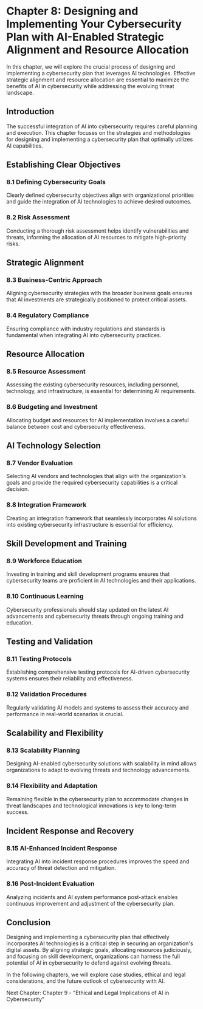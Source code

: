 Chapter 8: Designing and Implementing Your Cybersecurity Plan with AI-Enabled Strategic Alignment and Resource Allocation
=========================================================================================================================

In this chapter, we will explore the crucial process of designing and implementing a cybersecurity plan that leverages AI technologies. Effective strategic alignment and resource allocation are essential to maximize the benefits of AI in cybersecurity while addressing the evolving threat landscape.

Introduction
------------

The successful integration of AI into cybersecurity requires careful planning and execution. This chapter focuses on the strategies and methodologies for designing and implementing a cybersecurity plan that optimally utilizes AI capabilities.

Establishing Clear Objectives
-----------------------------

### 8.1 Defining Cybersecurity Goals

Clearly defined cybersecurity objectives align with organizational priorities and guide the integration of AI technologies to achieve desired outcomes.

### 8.2 Risk Assessment

Conducting a thorough risk assessment helps identify vulnerabilities and threats, informing the allocation of AI resources to mitigate high-priority risks.

Strategic Alignment
-------------------

### 8.3 Business-Centric Approach

Aligning cybersecurity strategies with the broader business goals ensures that AI investments are strategically positioned to protect critical assets.

### 8.4 Regulatory Compliance

Ensuring compliance with industry regulations and standards is fundamental when integrating AI into cybersecurity practices.

Resource Allocation
-------------------

### 8.5 Resource Assessment

Assessing the existing cybersecurity resources, including personnel, technology, and infrastructure, is essential for determining AI requirements.

### 8.6 Budgeting and Investment

Allocating budget and resources for AI implementation involves a careful balance between cost and cybersecurity effectiveness.

AI Technology Selection
-----------------------

### 8.7 Vendor Evaluation

Selecting AI vendors and technologies that align with the organization's goals and provide the required cybersecurity capabilities is a critical decision.

### 8.8 Integration Framework

Creating an integration framework that seamlessly incorporates AI solutions into existing cybersecurity infrastructure is essential for efficiency.

Skill Development and Training
------------------------------

### 8.9 Workforce Education

Investing in training and skill development programs ensures that cybersecurity teams are proficient in AI technologies and their applications.

### 8.10 Continuous Learning

Cybersecurity professionals should stay updated on the latest AI advancements and cybersecurity threats through ongoing training and education.

Testing and Validation
----------------------

### 8.11 Testing Protocols

Establishing comprehensive testing protocols for AI-driven cybersecurity systems ensures their reliability and effectiveness.

### 8.12 Validation Procedures

Regularly validating AI models and systems to assess their accuracy and performance in real-world scenarios is crucial.

Scalability and Flexibility
---------------------------

### 8.13 Scalability Planning

Designing AI-enabled cybersecurity solutions with scalability in mind allows organizations to adapt to evolving threats and technology advancements.

### 8.14 Flexibility and Adaptation

Remaining flexible in the cybersecurity plan to accommodate changes in threat landscapes and technological innovations is key to long-term success.

Incident Response and Recovery
------------------------------

### 8.15 AI-Enhanced Incident Response

Integrating AI into incident response procedures improves the speed and accuracy of threat detection and mitigation.

### 8.16 Post-Incident Evaluation

Analyzing incidents and AI system performance post-attack enables continuous improvement and adjustment of the cybersecurity plan.

Conclusion
----------

Designing and implementing a cybersecurity plan that effectively incorporates AI technologies is a critical step in securing an organization's digital assets. By aligning strategic goals, allocating resources judiciously, and focusing on skill development, organizations can harness the full potential of AI in cybersecurity to defend against evolving threats.

In the following chapters, we will explore case studies, ethical and legal considerations, and the future outlook of cybersecurity with AI.

Next Chapter: Chapter 9 - "Ethical and Legal Implications of AI in Cybersecurity"

